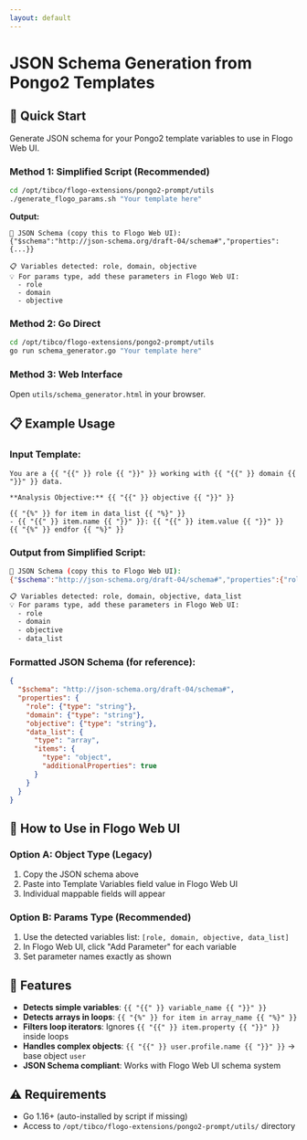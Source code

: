 ```yaml
---
layout: default
---
```


# JSON Schema Generation from Pongo2 Templates

## 🎯 Quick Start

Generate JSON schema for your Pongo2 template variables to use in Flogo Web UI.

### Method 1: Simplified Script (Recommended)

```bash
cd /opt/tibco/flogo-extensions/pongo2-prompt/utils
./generate_flogo_params.sh "Your template here"
```

**Output:**
```
🎯 JSON Schema (copy this to Flogo Web UI):
{"$schema":"http://json-schema.org/draft-04/schema#","properties":{...}}

📋 Variables detected: role, domain, objective
💡 For params type, add these parameters in Flogo Web UI:
  - role
  - domain  
  - objective
```

### Method 2: Go Direct

```bash
cd /opt/tibco/flogo-extensions/pongo2-prompt/utils  
go run schema_generator.go "Your template here"
```

### Method 3: Web Interface

Open `utils/schema_generator.html` in your browser.

## 📋 Example Usage

### Input Template:
```
You are a {{ "{{" }} role {{ "}}" }} working with {{ "{{" }} domain {{ "}}" }} data.

**Analysis Objective:** {{ "{{" }} objective {{ "}}" }}

{{ "{%" }} for item in data_list {{ "%}" }}
- {{ "{{" }} item.name {{ "}}" }}: {{ "{{" }} item.value {{ "}}" }}
{{ "{%" }} endfor {{ "%}" }}
```

### Output from Simplified Script:
```bash
🎯 JSON Schema (copy this to Flogo Web UI):
{"$schema":"http://json-schema.org/draft-04/schema#","properties":{"role":{"type":"string"},"domain":{"type":"string"},"objective":{"type":"string"},"data_list":{"type":"array","items":{"type":"object","additionalProperties":true}}}}

📋 Variables detected: role, domain, objective, data_list
💡 For params type, add these parameters in Flogo Web UI:
  - role
  - domain
  - objective
  - data_list
```

### Formatted JSON Schema (for reference):
```json
{
  "$schema": "http://json-schema.org/draft-04/schema#",
  "properties": {
    "role": {"type": "string"},
    "domain": {"type": "string"}, 
    "objective": {"type": "string"},
    "data_list": {
      "type": "array",
      "items": {
        "type": "object",
        "additionalProperties": true
      }
    }
  }
}
```

## 🔧 How to Use in Flogo Web UI

### Option A: Object Type (Legacy)
1. Copy the JSON schema above
2. Paste into Template Variables field value in Flogo Web UI
3. Individual mappable fields will appear

### Option B: Params Type (Recommended) 
1. Use the detected variables list: `[role, domain, objective, data_list]`
2. In Flogo Web UI, click "Add Parameter" for each variable
3. Set parameter names exactly as shown

## 🚀 Features

- **Detects simple variables**: `{{ "{{" }} variable_name {{ "}}" }}`
- **Detects arrays in loops**: `{{ "{%" }} for item in array_name {{ "%}" }}`
- **Filters loop iterators**: Ignores `{{ "{{" }} item.property {{ "}}" }}` inside loops
- **Handles complex objects**: `{{ "{{" }} user.profile.name {{ "}}" }}` → base object `user`
- **JSON Schema compliant**: Works with Flogo Web UI schema system

## ⚠️ Requirements

- Go 1.16+ (auto-installed by script if missing)
- Access to `/opt/tibco/flogo-extensions/pongo2-prompt/utils/` directory